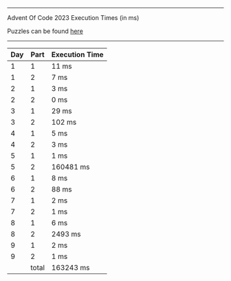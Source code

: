 ****

Advent Of Code 2023 Execution Times (in ms)

Puzzles can be found [here](https://adventofcode.com/2023/)

----

| Day | Part | Execution Time |
| --- | ---- | -------------- |
| 1 | 1 | 11 ms|
| 1 | 2 | 7 ms|
| 2 | 1 | 3 ms|
| 2 | 2 | 0 ms|
| 3 | 1 | 29 ms|
| 3 | 2 | 102 ms|
| 4 | 1 | 5 ms|
| 4 | 2 | 3 ms|
| 5 | 1 | 1 ms|
| 5 | 2 | 160481 ms|
| 6 | 1 | 8 ms|
| 6 | 2 | 88 ms|
| 7 | 1 | 2 ms|
| 7 | 2 | 1 ms|
| 8 | 1 | 6 ms|
| 8 | 2 | 2493 ms|
| 9 | 1 | 2 ms|
| 9 | 2 | 1 ms|
||total|163243 ms|
